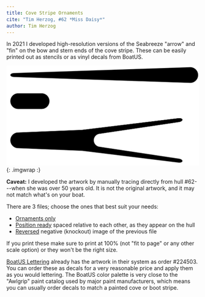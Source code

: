 ```yaml
---
title: Cove Stripe Ornaments
cite: "Tim Herzog, #62 *Miss Daisy*"
author: Tim Herzog
---
```


In 2021 I developed high-resolution versions of the Seabreeze
"arrow" and "fin" on the bow and stern ends of the cove stripe. These can be easily
printed out as stencils or as vinyl decals from BoatUS.

![cove stripe components](images/cove-stripe-ornaments.png "Cove stripe ornaments"){: .imgwrap :}

**Caveat:** I developed the artwork by manually tracing directly from hull #62---when
she was over 50 years old. It is not the original artwork, and it may
not match what's on your boat.

There are 3 files; choose the ones that best suit your needs:

* [Ornaments only]({{site.docs}}/seabreeze-cove-stripe-ornaments.pdf)
* [Position ready]({{site.docs}}/seabreeze-cove-stripe-position.pdf)
  spaced relative to each other, as they appear on the hull
* [Reversed]({{site.docs}}/seabreeze-cove-stripe-reverse.pdf)
  negative (knockout) image of the previous file

If you print these make sure to print at 100% (not "fit to page" or any other scale
option) or they won't be the right size.

[BoatUS Lettering](https://www.boatus.com/products-and-services/boat-lettering)
already has the artwork in their system as order #224503. You can order
these as decals for a very reasonable price and apply them as you would lettering.
The BoatUS color palette
is very close to the "Awlgrip" paint catalog used by major paint manufacturers, which
means you can usually order decals to match a painted cove or boot stripe.


